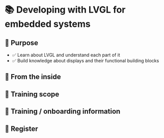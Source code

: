 # 📚 Developing with LVGL for embedded systems

##  🎯 Purpose

* ✅ Learn about LVGL and understand each part of it
* ✅ Build knowledge about displays and their functional building blocks

## 📂 From the inside

## 📖 Training scope 

## 📌 Training / onboarding information 

## 📝 Register

